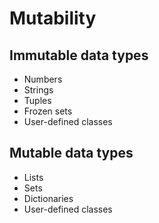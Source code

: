 # Mutability

## Immutable data types
- Numbers
- Strings
- Tuples
- Frozen sets
- User-defined classes

## Mutable data types
- Lists
- Sets
- Dictionaries
- User-defined classes